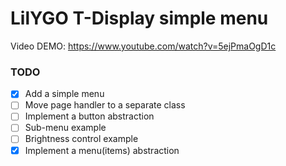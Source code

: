 # LilYGO T-Display simple menu

Video DEMO: https://www.youtube.com/watch?v=5ejPmaOgD1c

### TODO

- [x] Add a simple menu
- [ ] Move page handler to a separate class
- [ ] Implement a button abstraction
- [ ] Sub-menu example
- [ ] Brightness control example
- [x] Implement a menu(items) abstraction
